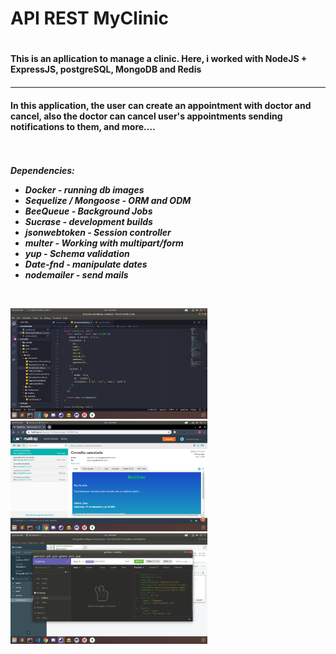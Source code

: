 <h1> API REST MyClinic<h1>

<h4>This is an apllication to manage a clinic. Here, i worked with NodeJS + ExpressJS, postgreSQL, MongoDB and Redis<h4>
<hr>
<h4>In this application, the user can create an appointment with doctor and cancel, also the doctor can cancel user's appointments sending notifications to them, and more.... <h4><br><br>
<i>Dependencies:<i>
<ul>
  <li>Docker - running db images</li>
  <li>Sequelize / Mongoose -  ORM and ODM</li>
  <li>BeeQueue - Background Jobs</li>
  <li>Sucrase - development builds </li>
  <li>jsonwebtoken - Session controller</li>
  <li>multer - Working with multipart/form</li>
  <li>yup - Schema validation</li>
  <li>Date-fnd - manipulate dates</li>
  <li>nodemailer - send mails</li>
</ul>

<br>
<p>
  <img src="tmp/readme/1.png" width="315" />
  <img src="tmp/readme/2.png" width="315" />
  <img src="tmp/readme/3.png" width="315" />
</p>
